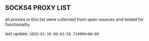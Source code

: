 ## SOCKS4 PROXY LIST

all proxies in this list were collected from open sources and tested for functionality

last update: `2025-01-16 08:03:50.734096+00:00`